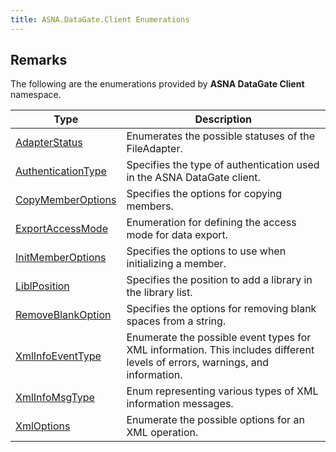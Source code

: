 ```yaml
---
title: ASNA.DataGate.Client Enumerations
---
```


## Remarks

The following are the enumerations provided by **ASNA DataGate Client** namespace.


| Type | Description |
| --- | --- |
| [AdapterStatus](/reference/datagate/datagate-client/adapter-status.html) | Enumerates the possible statuses of the FileAdapter. |
| [AuthenticationType](/reference/datagate/datagate-client/authentication-type.html) | Specifies the type of authentication used in the ASNA DataGate client. |
| [CopyMemberOptions](/reference/datagate/datagate-client/copy-member-options.html) | Specifies the options for copying members. |
| [ExportAccessMode](/reference/datagate/datagate-client/export-access-mode.html) | Enumeration for defining the access mode for data export. |
| [InitMemberOptions](/reference/datagate/datagate-client/init-member-options.html) | Specifies the options to use when initializing a member. |
| [LiblPosition](/reference/datagate/datagate-client/libl-position.html) | Specifies the position to add a library in the library list. |
| [RemoveBlankOption](/reference/datagate/datagate-client/remove-blank-option.html) | Specifies the options for removing blank spaces from a string. |
| [XmlInfoEventType](/reference/datagate/datagate-client/xml-info-event-type.html) | Enumerate the possible event types for XML information. This includes different levels of errors, warnings, and information. |
| [XmlInfoMsgType](/reference/datagate/datagate-client/xml-info-msg-type.html) | Enum representing various types of XML information messages. |
| [XmlOptions](/reference/datagate/datagate-client/xml-options.html) | Enumerate the possible options for an XML operation. |
